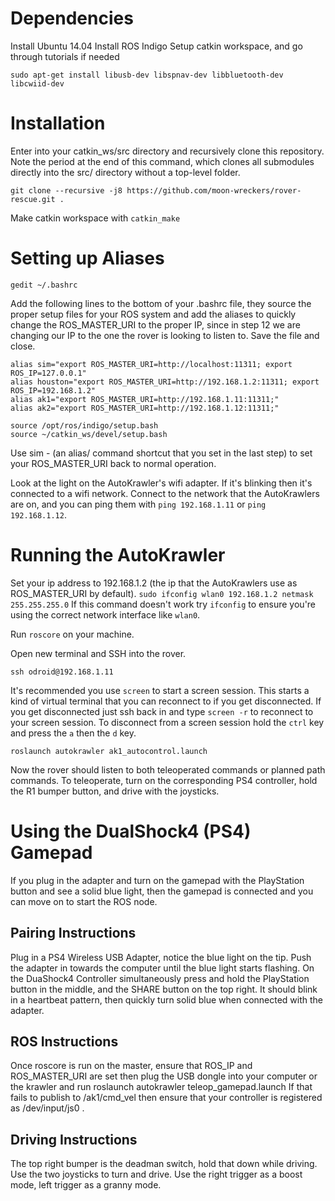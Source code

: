 # Dependencies

Install Ubuntu 14.04
Install ROS Indigo
Setup catkin workspace, and go through tutorials if needed 

`sudo apt-get install libusb-dev libspnav-dev libbluetooth-dev libcwiid-dev`

# Installation
Enter into your catkin_ws/src directory and recursively clone this repository. Note the period at the end of this command, which clones all submodules directly into the src/ directory without a top-level folder.

`git clone --recursive -j8 https://github.com/moon-wreckers/rover-rescue.git .`


Make catkin workspace with `catkin_make`

# Setting up Aliases

`gedit ~/.bashrc`

Add the following lines to the bottom of your .bashrc file, they source the proper setup files for your ROS system and add the aliases to quickly change the ROS_MASTER_URI to the proper IP, since in step 12 we are changing our IP to the one the rover is looking to listen to. Save the file and close.

```
alias sim="export ROS_MASTER_URI=http://localhost:11311; export ROS_IP=127.0.0.1"
alias houston="export ROS_MASTER_URI=http://192.168.1.2:11311; export ROS_IP=192.168.1.2"
alias ak1="export ROS_MASTER_URI=http://192.168.1.11:11311;"
alias ak2="export ROS_MASTER_URI=http://192.168.1.12:11311;"

source /opt/ros/indigo/setup.bash
source ~/catkin_ws/devel/setup.bash
```
 
Use sim - (an alias/ command shortcut that you set in the last step)  to set your ROS_MASTER_URI back to normal operation.

Look at the light on the AutoKrawler's wifi adapter. If it's blinking then it's connected to a wifi network. Connect to the network that the AutoKrawlers are on, and you can ping them with `ping 192.168.1.11` or `ping 192.168.1.12`.


# Running the AutoKrawler
Set your ip address to 192.168.1.2 (the ip that the AutoKrawlers use as ROS_MASTER_URI by default).
`sudo ifconfig wlan0 192.168.1.2 netmask 255.255.255.0`
If this command doesn't work try `ifconfig` to ensure you're using the correct network interface like `wlan0`.

Run `roscore` on your machine.

Open new terminal and SSH into the rover.

`ssh odroid@192.168.1.11`

It's recommended you use `screen` to start a screen session. This starts a kind of virtual terminal that you can reconnect to if you get disconnected. If you get disconnected just ssh back in and type `screen -r` to reconnect to your screen session. To disconnect from a screen session hold the `ctrl` key and press the `a` then the `d` key.

`roslaunch autokrawler ak1_autocontrol.launch`

Now the rover should listen to both teleoperated commands or planned path commands. To teleoperate, turn on the corresponding PS4 controller, hold the R1 bumper button, and drive with the joysticks.

# Using the DualShock4 (PS4) Gamepad
If you plug in the adapter and turn on the gamepad with the PlayStation button and see a solid blue light, then the gamepad is connected and you can move on to start the ROS node.

## Pairing Instructions
Plug in a PS4 Wireless USB Adapter, notice the blue light on the tip. 
Push the adapter in towards the computer until the blue light starts flashing.
On the DuaShock4 Controller simultaneously press and hold the PlayStation button in the middle, and the SHARE button on the top right. It should blink in a heartbeat pattern, then quickly turn solid blue when connected with the adapter.

## ROS Instructions
Once roscore is run on the master, ensure that ROS_IP and ROS_MASTER_URI are set then plug the USB dongle into your computer or the krawler and run roslaunch autokrawler teleop_gamepad.launch
If that fails to publish to /ak1/cmd_vel then ensure that your controller is registered as /dev/input/js0 .

## Driving Instructions
The top right bumper is the deadman switch, hold that down while driving. 
Use the two joysticks to turn and drive.
Use the right trigger as a boost mode, left trigger as a granny mode. 

